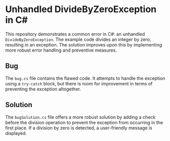 # Unhandled DivideByZeroException in C#

This repository demonstrates a common error in C#: an unhandled `DivideByZeroException`. The example code divides an integer by zero, resulting in an exception.  The solution improves upon this by implementing more robust error handling and preventive measures. 

## Bug

The `bug.cs` file contains the flawed code.  It attempts to handle the exception using a `try-catch` block, but there is room for improvement in terms of preventing the exception altogether.

## Solution

The `bugSolution.cs` file offers a more robust solution by adding a check before the division operation to prevent the exception from occurring in the first place.  If a division by zero is detected, a user-friendly message is displayed. 
